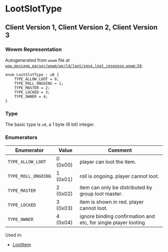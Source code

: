 # LootSlotType

## Client Version 1, Client Version 2, Client Version 3

### Wowm Representation

Autogenerated from `wowm` file at [`wow_message_parser/wowm/world/loot/smsg_loot_response.wowm:50`](https://github.com/gtker/wow_messages/tree/main/wow_message_parser/wowm/world/loot/smsg_loot_response.wowm#L50).

```rust,ignore
enum LootSlotType : u8 {
    TYPE_ALLOW_LOOT = 0;
    TYPE_ROLL_ONGOING = 1;
    TYPE_MASTER = 2;
    TYPE_LOCKED = 3;
    TYPE_OWNER = 4;
}
```
### Type
The basic type is `u8`, a 1 byte (8 bit) integer.
### Enumerators
| Enumerator | Value  | Comment |
| --------- | -------- | ------- |
| `TYPE_ALLOW_LOOT` | 0 (0x00) | player can loot the item. |
| `TYPE_ROLL_ONGOING` | 1 (0x01) | roll is ongoing. player cannot loot. |
| `TYPE_MASTER` | 2 (0x02) | item can only be distributed by group loot master. |
| `TYPE_LOCKED` | 3 (0x03) | item is shown in red. player cannot loot. |
| `TYPE_OWNER` | 4 (0x04) | ignore binding confirmation and etc, for single player looting |

Used in:
* [LootItem](lootitem.md)

